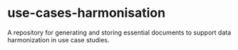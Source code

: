 # use-cases-harmonisation
A repository for generating and storing essential documents to support data harmonization in use case studies.
